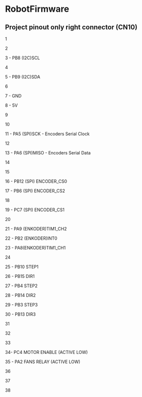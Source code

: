 
# RobotFirmware
## Project pinout only right connector (CN10)
1 

2 

3 - PB8 (I2C)SCL

4

5 - PB9 (I2C)SDA

6

7 - GND

8 - 5V

9

10

11 - PA5 (SPI)SCK - Encoders Serial Clock

12

13 - PA6 (SPI)MISO - Encoders Serial Data

14

15 

16 - PB12 (SPI) ENCODER_CS0

17 - PB6 (SPI) ENCODER_CS2

18

19 - PC7 (SPI) ENCODER_CS1

20

21 - PA9 (ENKODER)TIM1_CH2

22 - PB2 (ENKODER)INT0

23 - PA8(ENKODER)TIM1_CH1

24

25 - PB10 STEP1

26 - PB15 DIR1

27 - PB4 STEP2

28 - PB14 DIR2

29 - PB3 STEP3

30 - PB13 DIR3

31 

32

33

34- PC4 MOTOR ENABLE (ACTIVE LOW) 

35 - PA2 FANS RELAY (ACTIVE LOW) 

36

37 

38




